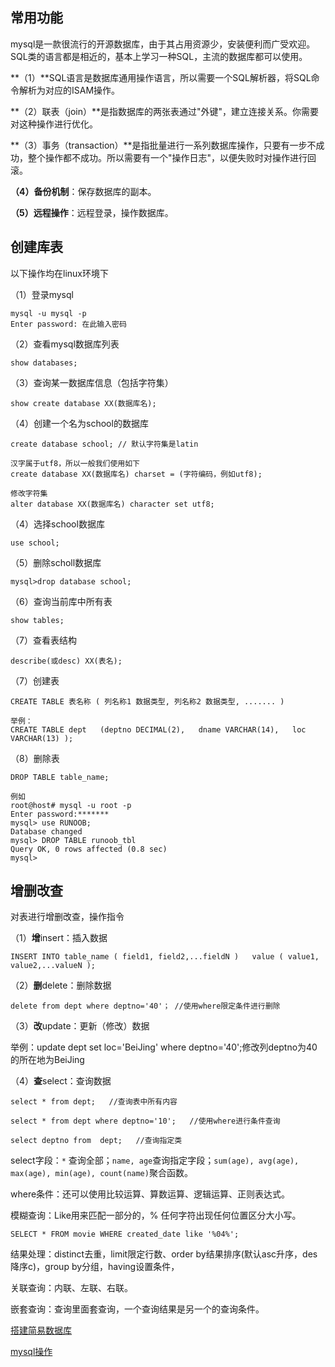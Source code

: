 ## 常用功能

mysql是一款很流行的开源数据库，由于其占用资源少，安装便利而广受欢迎。SQL类的语言都是相近的，基本上学习一种SQL，主流的数据库都可以使用。

**（1）**SQL语言是数据库通用操作语言，所以需要一个SQL解析器，将SQL命令解析为对应的ISAM操作。

**（2）联表（join）**是指数据库的两张表通过"外键"，建立连接关系。你需要对这种操作进行优化。

**（3）事务（transaction）**是指批量进行一系列数据库操作，只要有一步不成功，整个操作都不成功。所以需要有一个"操作日志"，以便失败时对操作进行回滚。

**（4）备份机制**：保存数据库的副本。

**（5）远程操作**：远程登录，操作数据库。

## 创建库表

以下操作均在linux环境下

（1）登录mysql

```
mysql -u mysql -p
Enter password: 在此输入密码
```

（2）查看mysql数据库列表

```
show databases;
```

（3）查询某一数据库信息（包括字符集）

```
show create database XX(数据库名);
```

（4）创建一个名为school的数据库

```
create database school; // 默认字符集是latin

汉字属于utf8，所以一般我们使用如下
create database XX(数据库名) charset = (字符编码，例如utf8);

修改字符集
alter database XX(数据库名) character set utf8;
```

（4）选择school数据库

```
use school;
```

（5）删除scholl数据库

```
mysql>drop database school;
```

（6）查询当前库中所有表

```
show tables;
```

（7）查看表结构

```
describe(或desc) XX(表名);
```



（7）创建表

```
CREATE TABLE 表名称 ( 列名称1 数据类型, 列名称2 数据类型, ....... )

举例：
CREATE TABLE dept   (deptno DECIMAL(2),   dname VARCHAR(14),   loc VARCHAR(13) );
```

（8）删除表

```
DROP TABLE table_name;

例如
root@host# mysql -u root -p
Enter password:*******
mysql> use RUNOOB;
Database changed
mysql> DROP TABLE runoob_tbl
Query OK, 0 rows affected (0.8 sec)
mysql>
```



## 增删改查

对表进行增删改查，操作指令

（1）**增**insert：插入数据

```
INSERT INTO table_name ( field1, field2,...fieldN )   value ( value1, value2,...valueN );
```

（2）**删**delete：删除数据

```
delete from dept where deptno='40'； //使用where限定条件进行删除
```

（3）**改**update：更新（修改）数据

举例：update dept set loc='BeiJing' where deptno='40';修改列deptno为40的所在地为BeiJing

（4）**查**select：查询数据

```
select * from dept;   //查询表中所有内容

select * from dept where deptno='10';   //使用where进行条件查询

select deptno from  dept;   //查询指定类
```

select字段：`*` 查询全部；`name, age`查询指定字段；`sum(age), avg(age), max(age), min(age), count(name)`聚合函数。

where条件：还可以使用比较运算、算数运算、逻辑运算、正则表达式。

模糊查询：Like用来匹配一部分的，% 任何字符出现任何位置区分大小写。

`SELECT * FROM movie WHERE created_date like '%04%';`

结果处理：distinct去重，limit限定行数、order by结果排序(默认asc升序，des降序c)，group by分组，having设置条件，

关联查询：内联、左联、右联。

嵌套查询：查询里面套查询，一个查询结果是另一个的查询条件。



[搭建简易数据库](http://www.ruanyifeng.com/blog/2014/07/database_implementation.html)

[mysql操作](https://www.runoob.com/mysql/mysql-tutorial.html)